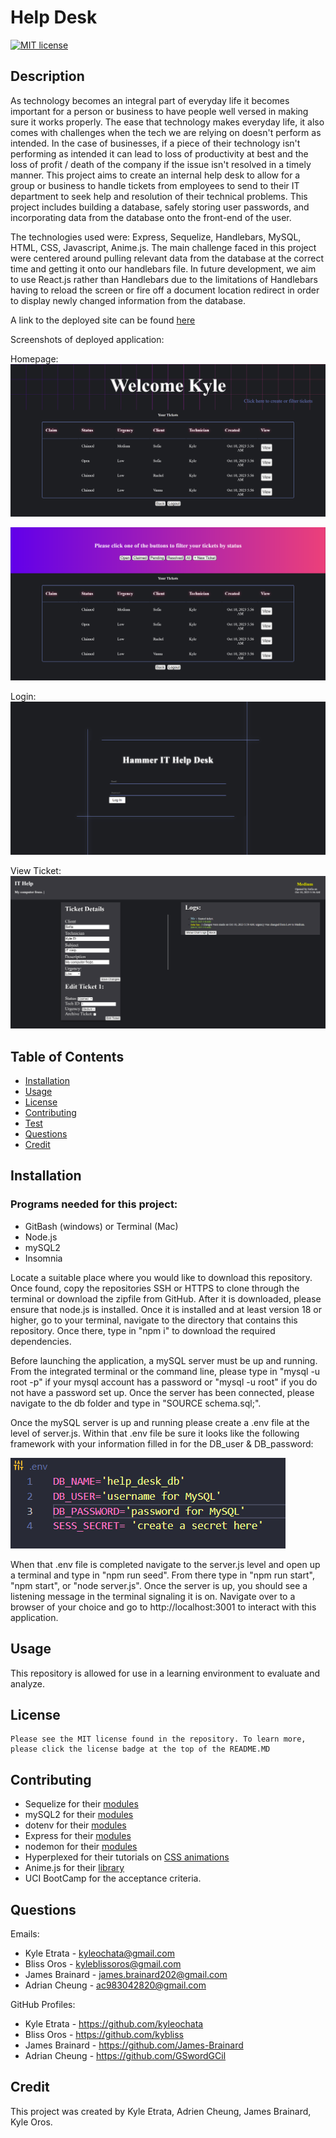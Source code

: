 # Help Desk

[![MIT license](https://img.shields.io/badge/License-MIT-blue)](https://lbesson.mit-license.org)

## Description

As technology becomes an integral part of everyday life it becomes important for a person or business to have people well versed in making sure it works properly. The ease that technology makes everyday life, it also comes with challenges when the tech we are relying on doesn't perform as intended. In the case of businesses, if a piece of their technology isn't performing as intended it can lead to loss of productivity at best and the loss of profit / death of the company if the issue isn't resolved in a timely manner. This project aims to create an internal help desk to allow for a group or business to handle tickets from employees to send to their IT department to seek help and resolution of their technical problems. This project includes building a database, safely storing user passwords, and incorporating data from the database onto the front-end of the user.

The technologies used were: Express, Sequelize, Handlebars, MySQL, HTML, CSS, Javascript, Anime.js. The main challenge faced in this project were centered around pulling relevant data from the database at the correct time and getting it onto our handlebars file. In future development, we aim to use React.js rather than Handlebars due to the limitations of Handlebars having to reload the screen or fire off a document location redirect in order to display newly changed information from the database.

A link to the deployed site can be found [here](https://radiant-wave-47724-d875b64f42d0.herokuapp.com/)

Screenshots of deployed application:

Homepage:
![homepage](./public/assets/screenshots/dashboard1.png)

![hompage alt view](./public/assets/screenshots/dashboard2.png)

Login:
![login](./public/assets/screenshots/login.png)

View Ticket:
![view ticket](./public/assets/screenshots/ticket1.png)

## Table of Contents

- [Installation](#installation)
- [Usage](#usage)
- [License](#license)
- [Contributing](#contributing)
- [Test](#test)
- [Questions](#questions)
- [Credit](#credit)

## Installation

### Programs needed for this project:

- GitBash (windows) or Terminal (Mac)
- Node.js
- mySQL2
- Insomnia

Locate a suitable place where you would like to download this repository. Once found, copy the repositories SSH or HTTPS to clone through the terminal or download the zipfile from GitHub. After it is downloaded, please ensure that node.js is installed. Once it is installed and at least version 18 or higher, go to your terminal, navigate to the directory that contains this repository. Once there, type in "npm i" to download the required dependencies.

Before launching the application, a mySQL server must be up and running. From the integrated terminal or the command line, please type in "mysql -u root -p" if your mysql account has a password or "mysql -u root" if you do not have a password set up. Once the server has been connected, please navigate to the db folder and type in "SOURCE schema.sql;".

Once the mySQL server is up and running please create a .env file at the level of server.js. Within that .env file be sure it looks like the following framework with your information filled in for the DB_user & DB_password:

![.env screenshot](./public/assets/screenshots/envfile.png)

When that .env file is completed navigate to the server.js level and open up a terminal and type in "npm run seed". From there type in "npm run start", "npm start", or "node server.js". Once the server is up, you should see a listening message in the terminal signaling it is on. Navigate over to a browser of your choice and go to http://localhost:3001 to interact with this application.

## Usage

This repository is allowed for use in a learning environment to evaluate and analyze.

## License

    Please see the MIT license found in the repository. To learn more, please click the license badge at the top of the README.MD

## Contributing

- Sequelize for their [modules](hhttps://sequelize.org/)
- mySQL2 for their [modules](https://www.npmjs.com/package/mysql2)
- dotenv for their [modules](https://www.npmjs.com/package/dotenv)
- Express for their [modules](https://expressjs.com/)
- nodemon for their [modules](https://www.npmjs.com/package/nodemon)
- Hyperplexed for their tutorials on [CSS animations](https://www.youtube.com/c/Hyperplexed)
- Anime.js for their [library](https://animejs.com/)
- UCI BootCamp for the acceptance criteria.

## Questions

Emails:

- Kyle Etrata - kyleochata@gmail.com
- Bliss Oros - kyleblissoros@gmail.com
- James Brainard - james.brainard202@gmail.com
- Adrian Cheung - ac983042820@gmail.com

GitHub Profiles:

- Kyle Etrata - https://github.com/kyleochata
- Bliss Oros - https://github.com/kybliss
- James Brainard - https://github.com/James-Brainard
- Adrian Cheung - https://github.com/GSwordGCil

## Credit

This project was created by Kyle Etrata, Adrien Cheung, James Brainard, Kyle Oros.
